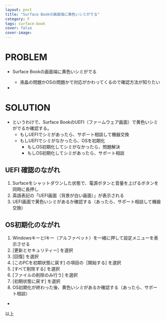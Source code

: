 ```yaml
---
layout: post
title: "Surface Bookの画面端に黄色いシミがでる"
category: F
tags: surface-book
cover: false
cover-image:
---
```


# PROBLEM
- Surface Bookの画面端に黄色いシミがでる
    - 液晶の問題かOSの問題かで対応がかわってくるので確認方法が知りたい

-

# SOLUTION
- というわけで、Surface BookのUEFI（ファームウェア画面）で黄色いシミがでるか確認する。
    - もしUEFIでシミがあったら、サポート相談して機器交換
    - もしUEFIでシミがなかったら、OSを初期化
        - もしOS初期化してシミがなかったら、問題解決
        - もしOS初期化してシミがあったら、サポート相談

## UEFI 確認のながれ
1. Surfaceをシャットダウンした状態で、電源ボタンと音量を上げるボタンを同時に長押し
2. 英語表記の「UEFI画面（背景が白い画面）」が表示される
3. UEFI画面で黄色いシミがあるか確認する（あったら、サポート相談して機器交換）

## OS初期化のながれ
1. WindowsキーとIキー（アルファベット）を一緒に押して設定メニューを表示させる
2. [更新とセキュリティー] を選択
3. [回復] を選択
4. [このPCを初期状態に戻す] の項目の［開始する] を選択
5. [すべて削除する] を選択
6. [ファイルの削除のみ行う] を選択
7. [初期状態に戻す] を選択
8. OS初期化が終わった後、黄色いシミがあるか確認する（あったら、サポート相談）


-

以上
